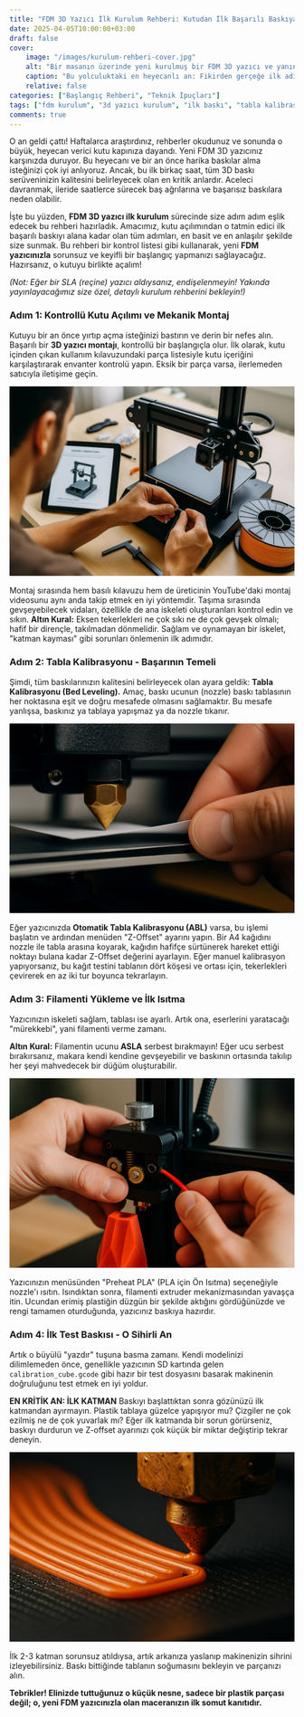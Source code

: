 ```yaml
---
title: "FDM 3D Yazıcı İlk Kurulum Rehberi: Kutudan İlk Başarılı Baskıya"
date: 2025-04-05T10:00:00+03:00
draft: false
cover:
    image: "/images/kurulum-rehberi-cover.jpg"
    alt: "Bir masanın üzerinde yeni kurulmuş bir FDM 3D yazıcı ve yanında başarılı bir test baskısı duruyor"
    caption: "Bu yolculuktaki en heyecanlı an: Fikirden gerçeğe ilk adım."
    relative: false
categories: ["Başlangıç Rehberi", "Teknik İpuçları"]
tags: ["fdm kurulum", "3d yazıcı kurulum", "ilk baskı", "tabla kalibrasyonu", "montaj"]
comments: true
---
```


O an geldi çattı! Haftalarca araştırdınız, rehberler okudunuz ve sonunda o büyük, heyecan verici kutu kapınıza dayandı. Yeni FDM 3D yazıcınız karşınızda duruyor. Bu heyecanı ve bir an önce harika baskılar alma isteğinizi çok iyi anlıyoruz. Ancak, bu ilk birkaç saat, tüm 3D baskı serüveninizin kalitesini belirleyecek olan en kritik anlardır. Aceleci davranmak, ileride saatlerce sürecek baş ağrılarına ve başarısız baskılara neden olabilir.

İşte bu yüzden, **FDM 3D yazıcı ilk kurulum** sürecinde size adım adım eşlik edecek bu rehberi hazırladık. Amacımız, kutu açılımından o tatmin edici ilk başarılı baskıyı alana kadar olan tüm adımları, en basit ve en anlaşılır şekilde size sunmak. Bu rehberi bir kontrol listesi gibi kullanarak, yeni **FDM yazıcınızla** sorunsuz ve keyifli bir başlangıç yapmanızı sağlayacağız. Hazırsanız, o kutuyu birlikte açalım!

*(Not: Eğer bir SLA (reçine) yazıcı aldıysanız, endişelenmeyin! Yakında yayınlayacağımız size özel, detaylı kurulum rehberini bekleyin!)*

### Adım 1: Kontrollü Kutu Açılımı ve Mekanik Montaj

Kutuyu bir an önce yırtıp açma isteğinizi bastırın ve derin bir nefes alın. Başarılı bir **3D yazıcı montajı**, kontrollü bir başlangıçla olur. İlk olarak, kutu içinden çıkan kullanım kılavuzundaki parça listesiyle kutu içeriğini karşılaştırarak envanter kontrolü yapın. Eksik bir parça varsa, ilerlemeden satıcıyla iletişime geçin.

![Bir kişinin 3D yazıcı montaj kılavuzuna bakarak parçaları birleştirmesi](/images/kurulum-montaj.jpg)

Montaj sırasında hem basılı kılavuzu hem de üreticinin YouTube'daki montaj videosunu aynı anda takip etmek en iyi yöntemdir. Taşıma sırasında gevşeyebilecek vidaları, özellikle de ana iskeleti oluşturanları kontrol edin ve sıkın. **Altın Kural:** Eksen tekerlekleri ne çok sıkı ne de çok gevşek olmalı; hafif bir dirençle, takılmadan dönmelidir. Sağlam ve oynamayan bir iskelet, "katman kayması" gibi sorunları önlemenin ilk adımıdır.

### Adım 2: Tabla Kalibrasyonu - Başarının Temeli

Şimdi, tüm baskılarınızın kalitesini belirleyecek olan ayara geldik: **Tabla Kalibrasyonu (Bed Leveling).** Amaç, baskı ucunun (nozzle) baskı tablasının her noktasına eşit ve doğru mesafede olmasını sağlamaktır. Bu mesafe yanlışsa, baskınız ya tablaya yapışmaz ya da nozzle tıkanır.

![Bir kişinin tabla kalibrasyonu yaparken nozul ile tabla arasına bir A4 kağıt koyması](/images/kurulum-kalibrasyon.jpg)

Eğer yazıcınızda **Otomatik Tabla Kalibrasyonu (ABL)** varsa, bu işlemi başlatın ve ardından menüden "Z-Offset" ayarını yapın. Bir A4 kağıdını nozzle ile tabla arasına koyarak, kağıdın hafifçe sürtünerek hareket ettiği noktayı bulana kadar Z-Offset değerini ayarlayın. Eğer manuel kalibrasyon yapıyorsanız, bu kağıt testini tablanın dört köşesi ve ortası için, tekerlekleri çevirerek en az iki tur boyunca tekrarlayın.

### Adım 3: Filamenti Yükleme ve İlk Isıtma

Yazıcınızın iskeleti sağlam, tablası ise ayarlı. Artık ona, eserlerini yaratacağı "mürekkebi", yani filamenti verme zamanı.

**Altın Kural:** Filamentin ucunu **ASLA** serbest bırakmayın! Eğer ucu serbest bırakırsanız, makara kendi kendine gevşeyebilir ve baskının ortasında takılıp her şeyi mahvedecek bir düğüm oluşturabilir.

![Bir kişinin filamentin ucunu 3D yazıcının extruder mekanizmasına takması](/images/kurulum-filament-yukleme.jpg)

Yazıcınızın menüsünden "Preheat PLA" (PLA için Ön Isıtma) seçeneğiyle nozzle'ı ısıtın. Isındıktan sonra, filamenti extruder mekanizmasından yavaşça itin. Ucundan erimiş plastiğin düzgün bir şekilde aktığını gördüğünüzde ve rengi tamamen oturduğunda, yazıcınız baskıya hazırdır.

### Adım 4: İlk Test Baskısı - O Sihirli An

Artık o büyülü "yazdır" tuşuna basma zamanı. Kendi modelinizi dilimlemeden önce, genellikle yazıcının SD kartında gelen `calibration_cube.gcode` gibi hazır bir test dosyasını basarak makinenin doğruluğunu test etmek en iyi yoldur.

**EN KRİTİK AN: İLK KATMAN**
Baskıyı başlattıktan sonra gözünüzü ilk katmandan ayırmayın. Plastik tablaya güzelce yapışıyor mu? Çizgiler ne çok ezilmiş ne de çok yuvarlak mı? Eğer ilk katmanda bir sorun görürseniz, baskıyı durdurun ve Z-offset ayarınızı çok küçük bir miktar değiştirip tekrar deneyin.

![Bir 3D yazıcının ilk katmanı mükemmel bir şekilde çizmesi - yakın çekim makro fotoğraf](/images/kurulum-ilk-katman.jpg)

İlk 2-3 katman sorunsuz atıldıysa, artık arkanıza yaslanıp makinenizin sihrini izleyebilirsiniz. Baskı bittiğinde tablanın soğumasını bekleyin ve parçanızı alın.

**Tebrikler! Elinizde tuttuğunuz o küçük nesne, sadece bir plastik parçası değil; o, yeni FDM yazıcınızla olan maceranızın ilk somut kanıtıdır.**